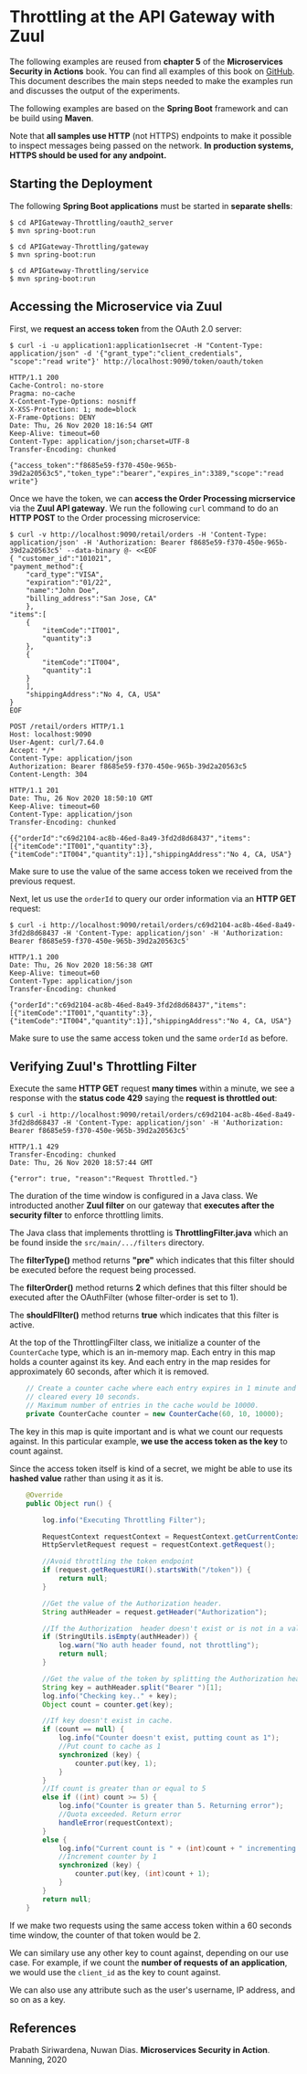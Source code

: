 # Throttling at the API Gateway with Zuul

The following examples are reused from **chapter 5** of the **Microservices Security in Actions** book. 
You can find all examples of this book on [GitHub](https://github.com/microservices-security-in-action/samples).
This document describes the main steps needed to make the examples run and discusses the output 
of the experiments.

The following examples are based on the **Spring Boot** framework and can be build using **Maven**.

Note that **all samples use HTTP** (not HTTPS) endpoints to make it possible to inspect messages being 
passed on the network.
**In production systems, HTTPS should be used for any andpoint.**


## Starting the Deployment

The following **Spring Boot applications** must be started in **separate shells**:

```
$ cd APIGateway-Throttling/oauth2_server
$ mvn spring-boot:run

$ cd APIGateway-Throttling/gateway
$ mvn spring-boot:run

$ cd APIGateway-Throttling/service
$ mvn spring-boot:run
```

## Accessing the Microservice via Zuul

First, we **request an access token** from the OAuth 2.0 server:
```
$ curl -i -u application1:application1secret -H "Content-Type: application/json" -d '{"grant_type":"client_credentials", "scope":"read write"}' http://localhost:9090/token/oauth/token

HTTP/1.1 200
Cache-Control: no-store
Pragma: no-cache
X-Content-Type-Options: nosniff
X-XSS-Protection: 1; mode=block
X-Frame-Options: DENY
Date: Thu, 26 Nov 2020 18:16:54 GMT
Keep-Alive: timeout=60
Content-Type: application/json;charset=UTF-8
Transfer-Encoding: chunked

{"access_token":"f8685e59-f370-450e-965b-39d2a20563c5","token_type":"bearer","expires_in":3389,"scope":"read write"}
```

Once we have the token, we can **access the Order Processing micrservice** 
via the **Zuul API gateway**. We run the following `curl` command to do an **HTTP POST** 
to the Order processing microservice:
```
$ curl -v http://localhost:9090/retail/orders -H 'Content-Type: application/json' -H 'Authorization: Bearer f8685e59-f370-450e-965b-39d2a20563c5' --data-binary @- <<EOF
{ "customer_id":"101021",
"payment_method":{
    "card_type":"VISA",
    "expiration":"01/22",
    "name":"John Doe",
    "billing_address":"San Jose, CA"
    },
"items":[
    {
        "itemCode":"IT001",
        "quantity":3
    },
    {
        "itemCode":"IT004",
        "quantity":1
    }
    ],
    "shippingAddress":"No 4, CA, USA"
}
EOF

POST /retail/orders HTTP/1.1
Host: localhost:9090
User-Agent: curl/7.64.0
Accept: */*
Content-Type: application/json
Authorization: Bearer f8685e59-f370-450e-965b-39d2a20563c5
Content-Length: 304

HTTP/1.1 201
Date: Thu, 26 Nov 2020 18:50:10 GMT
Keep-Alive: timeout=60
Content-Type: application/json
Transfer-Encoding: chunked

{{"orderId":"c69d2104-ac8b-46ed-8a49-3fd2d8d68437","items":[{"itemCode":"IT001","quantity":3},{"itemCode":"IT004","quantity":1}],"shippingAddress":"No 4, CA, USA"}
```
Make sure to use the value of the same access token we received from the previous request.

Next, let us use the `orderId` to query our order information via an **HTTP GET** request:
```
$ curl -i http://localhost:9090/retail/orders/c69d2104-ac8b-46ed-8a49-3fd2d8d68437 -H 'Content-Type: application/json' -H 'Authorization: Bearer f8685e59-f370-450e-965b-39d2a20563c5'

HTTP/1.1 200
Date: Thu, 26 Nov 2020 18:56:38 GMT
Keep-Alive: timeout=60
Content-Type: application/json
Transfer-Encoding: chunked

{"orderId":"c69d2104-ac8b-46ed-8a49-3fd2d8d68437","items":[{"itemCode":"IT001","quantity":3},{"itemCode":"IT004","quantity":1}],"shippingAddress":"No 4, CA, USA"}
```
Make sure to use the same access token und the same `orderId` as before.

## Verifying Zuul's Throttling Filter

Execute the same **HTTP GET** request **many times** within a minute, we see a response
with the **status code 429** saying the **request is throttled out**:
```
$ curl -i http://localhost:9090/retail/orders/c69d2104-ac8b-46ed-8a49-3fd2d8d68437 -H 'Content-Type: application/json' -H 'Authorization: Bearer f8685e59-f370-450e-965b-39d2a20563c5'

HTTP/1.1 429
Transfer-Encoding: chunked
Date: Thu, 26 Nov 2020 18:57:44 GMT

{"error": true, "reason":"Request Throttled."}
```
The duration of the time window is configured in a Java class. We introducted another **Zuul filter** on
our gateway that **executes after the security filter** to enforce throttling limits.

The Java class that implements throttling is **ThrottlingFilter.java** which an be found inside
the `src/main/.../filters` directory.

The **filterType()** method returns **"pre"** which indicates that this filter should 
be executed before the request being processed.

The **filterOrder()** method returns **2** which defines that this filter should be executed after 
the OAuthFilter (whose filter-order is set to 1).

The **shouldFIlter()** method returns **true** which indicates that this filter is active.

At the top of the ThrottlingFilter class, we initialize a counter of the `CounterCache`
type, which is an in-memory map. Each entry in this map holds a counter against its 
key. And each entry in the map resides for approximately 60 seconds, after which
it is removed.
```Java
    // Create a counter cache where each entry expires in 1 minute and the cache is 
    // cleared every 10 seconds.
    // Maximum number of entries in the cache would be 10000.
    private CounterCache counter = new CounterCache(60, 10, 10000);
```

The key in this map is quite important and is what we count our requests against.
In this particular example, **we use the access token as the key** to count against.

Since the access token itself is kind of a secret, we might be able to use its **hashed
value** rather than using it as it is.
```Java
    @Override
    public Object run() {

        log.info("Executing Throttling Filter");

        RequestContext requestContext = RequestContext.getCurrentContext();
        HttpServletRequest request = requestContext.getRequest();

        //Avoid throttling the token endpoint
        if (request.getRequestURI().startsWith("/token")) {
            return null;
        }

        //Get the value of the Authorization header.
        String authHeader = request.getHeader("Authorization");

        //If the Authorization  header doesn't exist or is not in a valid format.
        if (StringUtils.isEmpty(authHeader)) {
            log.warn("No auth header found, not throttling");
            return null;
        }

        //Get the value of the token by splitting the Authorization header
        String key = authHeader.split("Bearer ")[1];
        log.info("Checking key.." + key);
        Object count = counter.get(key);

        //If key doesn't exist in cache.
        if (count == null) {
            log.info("Counter doesn't exist, putting count as 1");
            //Put count to cache as 1
            synchronized (key) {
                counter.put(key, 1);
            }
        }
        //If count is greater than or equal to 5
        else if ((int) count >= 5) {
            log.info("Counter is greater than 5. Returning error");
            //Quota exceeded. Return error
            handleError(requestContext);
        }
        else {
            log.info("Current count is " + (int)count + " incrementing by 1");
            //Increment counter by 1
            synchronized (key) {
                counter.put(key, (int)count + 1);
            }
        }
        return null;
    }
```
If we make two requests using the same access token within a 60 seconds time 
window, the counter of that token would be 2.

We can similary use any other key to count against, depending on our use case.
For example, if we count the **number of requests of an application**, we would use 
the `client_id` as the key to count against.

We can also use any attribute such as the user's username, IP address, and so on 
as a key.


## References
Prabath Siriwardena, Nuwan Dias. **Microservices Security in Action**. Manning, 2020
